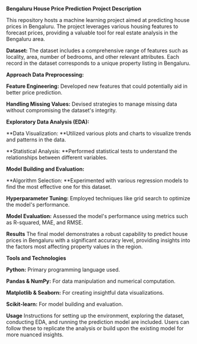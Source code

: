 **Bengaluru House Price Prediction**
**Project Description**

This repository hosts a machine learning project aimed at predicting house prices in Bengaluru. The project leverages various housing features to forecast prices, providing a valuable tool for real estate analysis in the Bengaluru area.

**Dataset:** 
The dataset includes a comprehensive range of features such as locality, area, number of bedrooms, and other relevant attributes. Each record in the dataset corresponds to a unique property listing in Bengaluru.

**Approach
Data Preprocessing:**

**Feature Engineering:** Developed new features that could potentially aid in better price prediction.

**Handling Missing Values:** Devised strategies to manage missing data without compromising the dataset's integrity.

**Exploratory Data Analysis (EDA):**


**Data Visualization: **Utilized various plots and charts to visualize trends and patterns in the data.

**Statistical Analysis: **Performed statistical tests to understand the relationships between different variables.

**Model Building and Evaluation:**

**Algorithm Selection: **Experimented with various regression models to find the most effective one for this dataset.

**Hyperparameter Tuning:** Employed techniques like grid search to optimize the model's performance.

**Model Evaluation:** Assessed the model's performance using metrics such as R-squared, MAE, and RMSE.

**Results**
The final model demonstrates a robust capability to predict house prices in Bengaluru with a significant accuracy level, providing insights into the factors most affecting property values in the region.

**Tools and Technologies**

**Python:** Primary programming language used.

**Pandas & NumPy:** For data manipulation and numerical computation.

**Matplotlib & Seaborn:** For creating insightful data visualizations.

**Scikit-learn:** For model building and evaluation.

**Usage**
Instructions for setting up the environment, exploring the dataset, conducting EDA, and running the prediction model are included. Users can follow these to replicate the analysis or build upon the existing model for more nuanced insights.

